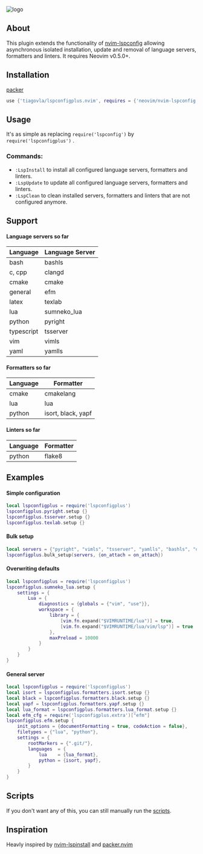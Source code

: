 ![logo](https://i.imgur.com/frat8YM.png)

## About
This plugin extends the functionality of [nvim-lspconfig](https://github.com/neovim/nvim-lspconfig) allowing asynchronous isolated installation, update and removal of language servers, formatters and linters. It requires Neovim v0.5.0+.

## Installation

[packer](https://github.com/wbthomason/packer.nvim)
```lua
use {'tiagovla/lspconfigplus.nvim', requires = {'neovim/nvim-lspconfig'}}
```

## Usage
It's as simple as replacing ``require('lspconfig')`` by ``require('lspconfigplus')`` .
### Commands:
* `:LspInstall` to install all configured language servers, formatters and linters.
* `:LspUpdate` to update all configured language servers, formatters and linters.
* `:LspClean` to clean installed servers, formatters and linters that are not configured anymore.

## Support
#### Language servers so far
| Language    | Language Server     |
|-------------|---------------------|
| bash        | bashls              |
| c, cpp      | clangd              |
| cmake       | cmake               |
| general     | efm                 |
| latex       | texlab              |
| lua         | sumneko_lua         |
| python      | pyright             |
| typescript  | tsserver            |
| vim         | vimls               |
| yaml        | yamlls              |

#### Formatters so far
| Language    | Formatter           |
|-------------|---------------------|
| cmake       | cmakelang           |
| lua         | lua                 |
| python      | isort, black, yapf  |

#### Linters so far
| Language    | Formatter           |
|-------------|---------------------|
| python      | flake8              |

## Examples
#### Simple configuration
```lua
local lspconfigplus = require('lspconfigplus')
lspconfigplus.pyright.setup {}
lspconfigplus.tsserver.setup {}
lspconfigplus.texlab.setup {}
```
#### Bulk setup
```lua
local servers = {"pyright", "vimls", "tsserver", "yamlls", "bashls", "dockerls", "cmake", "clangd"}
lspconfigplus.bulk_setup(servers, {on_attach = on_attach})
```
#### Overwriting defaults
```lua
local lspconfigplus = require('lspconfigplus')
lspconfigplus.sumneko_lua.setup {
    settings = {
        Lua = {
            diagnostics = {globals = {"vim", "use"}},
            workspace = {
                library = {
                    [vim.fn.expand("$VIMRUNTIME/lua")] = true,
                    [vim.fn.expand("$VIMRUNTIME/lua/vim/lsp")] = true
                },
                maxPreload = 10000
            }
        }
    }
}

```

#### General server
```lua
local lspconfigplus = require('lspconfigplus')
local isort = lspconfigplus.formatters.isort.setup {}
local black = lspconfigplus.formatters.black.setup {}
local yapf = lspconfigplus.formatters.yapf.setup {}
local lua_format = lspconfigplus.formatters.lua_format.setup {}
local efm_cfg = require('lspconfigplus.extra')["efm"]
lspconfigplus.efm.setup {
    init_options = {documentFormatting = true, codeAction = false},
    filetypes = {"lua", "python"},
    settings = {
        rootMarkers = {".git/"},
        languages  = {
            lua    = {lua_format},
            python = {isort, yapf},
        }
    }
}

```
## Scripts
If you don't want any of this, you can still manually run the [scripts](/lua/lspconfigplus/servers).

## Inspiration
Heavly inspired by [nvim-lspinstall](https://github.com/kabouzeid/nvim-lspinstall) and [packer.nvim](https://github.com/wbthomason/packer.nvim)

